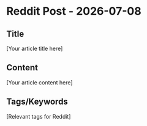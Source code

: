 # Reddit Post - 2026-07-08

## Title
[Your article title here]

## Content
[Your article content here]

## Tags/Keywords
[Relevant tags for Reddit]

